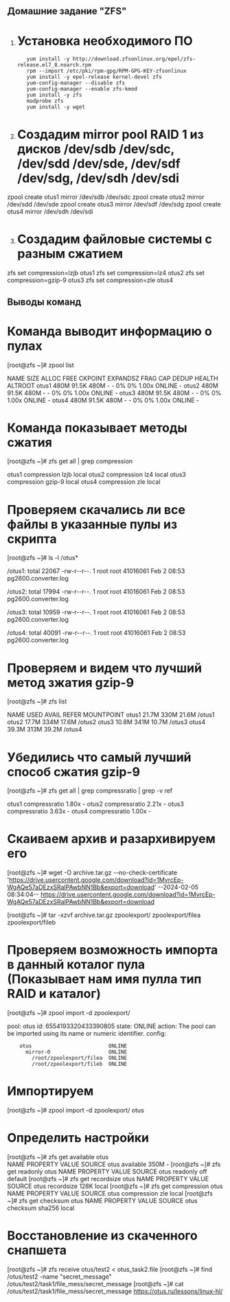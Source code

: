 ## Домашние задание "ZFS"
1. # Установка необходимого ПО
          yum install -y http://download.zfsonlinux.org/epel/zfs-release.el7_8.noarch.rpm
          rpm --import /etc/pki/rpm-gpg/RPM-GPG-KEY-zfsonlinux
          yum install -y epel-release kernel-devel zfs
          yum-config-manager --disable zfs
          yum-config-manager --enable zfs-kmod
          yum install -y zfs
          modprobe zfs
          yum install -y wget

2. # Создадим mirror pool RAID 1 из дисков /dev/sdb /dev/sdc, /dev/sdd /dev/sde, /dev/sdf /dev/sdg, /dev/sdh /dev/sdi
zpool create otus1 mirror /dev/sdb /dev/sdc
zpool create otus2 mirror /dev/sdd /dev/sde
zpool create otus3 mirror /dev/sdf /dev/sdg
zpool create otus4 mirror /dev/sdh /dev/sdi

3. # Создадим файловые системы с разным сжатием
zfs set compression=lzjb otus1
zfs set compression=lz4 otus2
zfs set compression=gzip-9 otus3
zfs set compression=zle otus4


## Выводы команд 

# Команда выводит информацию о пулах
[root@zfs ~]# zpool list

NAME    SIZE  ALLOC   FREE  CKPOINT  EXPANDSZ   FRAG    CAP  DEDUP    HEALTH  ALTROOT
otus1   480M  91.5K   480M        -         -     0%     0%  1.00x    ONLINE  -
otus2   480M  91.5K   480M        -         -     0%     0%  1.00x    ONLINE  -
otus3   480M  91.5K   480M        -         -     0%     0%  1.00x    ONLINE  -
otus4   480M  91.5K   480M        -         -     0%     0%  1.00x    ONLINE  -
# Команда показывает методы сжатия
[root@zfs ~]# zfs get all | grep compression

otus1  compression           lzjb                   local
otus2  compression           lz4                    local
otus3  compression           gzip-9                 local
otus4  compression           zle                    local
# Проверяем скачались ли все файлы в указанные пулы из скрипта
[root@zfs ~]# ls -l /otus*

/otus1:
total 22067
-rw-r--r--. 1 root root 41016061 Feb  2 08:53 pg2600.converter.log

/otus2:
total 17994
-rw-r--r--. 1 root root 41016061 Feb  2 08:53 pg2600.converter.log

/otus3:
total 10959
-rw-r--r--. 1 root root 41016061 Feb  2 08:53 pg2600.converter.log

/otus4:
total 40091
-rw-r--r--. 1 root root 41016061 Feb  2 08:53 pg2600.converter.log
# Проверяем и видем что лучший метод зжатия gzip-9
[root@zfs ~]# zfs list

NAME    USED  AVAIL     REFER  MOUNTPOINT
otus1  21.7M   330M     21.6M  /otus1
otus2  17.7M   334M     17.6M  /otus2
otus3  10.8M   341M     10.7M  /otus3
otus4  39.3M   313M     39.2M  /otus4
# Убедились что самый лучший способ сжатия gzip-9
[root@zfs ~]# zfs get all | grep compressratio | grep -v ref

otus1  compressratio         1.80x                  -
otus2  compressratio         2.21x                  -
otus3  compressratio         3.63x                  -
otus4  compressratio         1.00x                  -
# Скаиваем архив и разархивируем его 
[root@zfs ~]# wget -O archive.tar.gz --no-check-certificate 'https://drive.usercontent.google.com/download?id=1MvrcEp-WgAQe57aDEzxSRalPAwbNN1Bb&export=download'
--2024-02-05 08:34:04--  https://drive.usercontent.google.com/download?id=1MvrcEp-WgAQe57aDEzxSRalPAwbNN1Bb&export=download

[root@zfs ~]# tar -xzvf archive.tar.gz 
zpoolexport/
zpoolexport/filea
zpoolexport/fileb
# Проверяем возможность импорта в данный коталог пула (Показывает нам имя пулла тип RAID и каталог)
[root@zfs ~]# zpool import -d zpoolexport/

   pool: otus
     id: 6554193320433390805
  state: ONLINE
 action: The pool can be imported using its name or numeric identifier.
 config:

        otus                         ONLINE
          mirror-0                   ONLINE
            /root/zpoolexport/filea  ONLINE
            /root/zpoolexport/fileb  ONLINE

# Импортируем 
[root@zfs ~]# zpool import -d zpoolexport/ otus

# Определить настройки 

[root@zfs ~]# zfs get available otus   
NAME  PROPERTY   VALUE  SOURCE
otus  available  350M   -
[root@zfs ~]# zfs get readonly otus
NAME  PROPERTY  VALUE   SOURCE
otus  readonly  off     default
[root@zfs ~]# zfs get recordsize otus
NAME  PROPERTY    VALUE    SOURCE
otus  recordsize  128K     local
[root@zfs ~]# zfs get compression otus
NAME  PROPERTY     VALUE     SOURCE
otus  compression  zle       local
[root@zfs ~]# zfs get checksum otus
NAME  PROPERTY  VALUE      SOURCE
otus  checksum  sha256     local

# Восстановление из скаченного снапшета 
[root@zfs ~]# zfs receive otus/test2 < otus_task2.file
[root@zfs ~]# find /otus/test2 -name "secret_message"
/otus/test2/task1/file_mess/secret_message
[root@zfs ~]# cat /otus/test2/task1/file_mess/secret_message
https://otus.ru/lessons/linux-hl/






  

